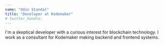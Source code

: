 ```yaml
---
name: "Odin Standal"
title: "Developer at Kodemaker"
# twitter_handle: 
---
```

I'm a skeptical developer with a curious interest for blockchain technology. I work as a consultant for Kodemaker making backend and frontend systems. 
